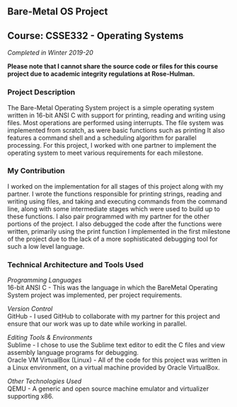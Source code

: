 ## Bare-Metal OS Project
## Course: CSSE332 - Operating Systems
*Completed in Winter 2019-20*

**Please note that I cannot share the source code or files for this course project due to academic integrity regulations at Rose-Hulman.**

### Project Description
The Bare-Metal Operating System project is a simple operating system written in 16-bit ANSI C with support for printing, reading and writing using files. Most operations are performed using interrupts. The file system was implemented from scratch, as were basic functions such as printing It also features a command shell and a scheduling algorithm for parallel processing. For this project, I worked with one partner to implement the operating system to meet various requirements for each milestone. 

### My Contribution
I worked on the implementation for all stages of this project along with my partner. I wrote the functions responsible for printing strings, reading and writing using files, and taking and executing commands from the command line, along with some intermediate stages which were used to build up to these functions. I also pair programmed with my partner for the other portions of the project. I also debugged the code after the functions were written, primarily using the print function I implemented in the first milestone of the project due to the lack of a more sophisticated debugging tool for such a low level language. 

### Technical Architecture and Tools Used
*Programming Languages* <br>
16-bit ANSI C - This was the language in which the BareMetal Operating System project was implemented, per project requirements. 

*Version Control* <br>
GitHub - I used GitHub to collaborate with my partner for this project and ensure that our work was up to date while working in parallel. <br>

*Editing Tools & Environments* <br>
Sublime - I chose to use the Sublime text editor to edit the C files and view assembly language programs for debugging. <br>
Oracle VM VirtualBox (Linux) - All of the code for this project was written in a Linux environment, on a virtual machine provided by Oracle VirtualBox. 

*Other Technologies Used* <br>
QEMU - A generic and open source machine emulator and virtualizer supporting x86.
